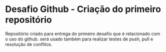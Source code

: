 # Desafio Github - Criação do primeiro repositório

Repositório criado para entrega do primeiro desafio que é relacionado com o uso do github. será usado também para realizar testes de push,  pull e resolução de conflitos.

